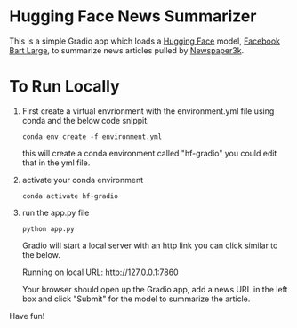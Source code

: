 # Hugging Face News Summarizer

This is a simple Gradio app which loads a [Hugging Face](https://huggingface.co/) model, [Facebook Bart Large](https://huggingface.co/facebook/bart-large-cnn), to summarize news articles pulled by [Newspaper3k](https://newspaper.readthedocs.io/en/latest/).

# To Run Locally

1) First create a virtual envrionment with the environment.yml file using conda and the below code snippit.

    ```conda env create -f environment.yml```

    this will create a conda environment called "hf-gradio" you could edit that in the yml file.

2) activate your conda environment
    
    ```conda activate hf-gradio```

3) run the app.py file

    ```python app.py```
    
    Gradio will start a local server with an http link you can click similar to the below.

    Running on local URL:  http://127.0.0.1:7860

    Your browser should open up the Gradio app, add a news URL in the left box and click "Submit" for the model to summarize the article.

Have fun!